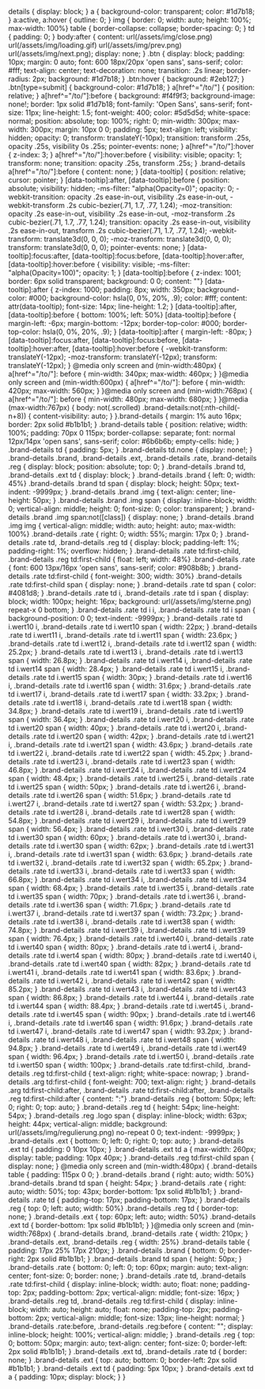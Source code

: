 
details {
    display: block;
}
a {
    background-color: transparent;
    color: #1d7b18;
}
a:active, a:hover {
    outline: 0;
}
img {
    border: 0;
    width: auto;
    height: 100%;
    max-width: 100%}
table {
    border-collapse: collapse;
    border-spacing: 0;
}
td {
    padding: 0;
}
body:after {
    content: url(/assets/img/close.png) url(/assets/img/loading.gif) url(/assets/img/prev.png) url(/assets/img/next.png);
    display: none;
}
.btn {
    display: block;
    padding: 10px;
    margin: 0 auto;
    font: 600 18px/20px 'open sans', sans-serif;
    color: #fff;
    text-align: center;
    text-decoration: none;
    transition: .2s linear;
    border-radius: 2px;
    background: #1d7b18;
}
.btn:hover {
    background: #2eb127;
}
.btn[type=submit] {
    background-color: #1d7b18;
}
a[href^="/to/"] {
    position: relative;
}
a[href^="/to/"]:before {
    background: #f4f9f3;
    background-image: none!;
    border: 1px solid #1d7b18;
    font-family: 'Open Sans', sans-serif;
    font-size: 11px;
    line-height: 1.5;
    font-weight: 400;
    color: #5d5d5d;
    white-space: normal;
    position: absolute;
    top: 100%;
    right: 0;
    min-width: 300px;
    max-width: 300px;
    margin: 10px 0 0;
    padding: 5px;
    text-align: left;
    visibility: hidden;
    opacity: 0;
    transform: translateY(-10px);
    transition: transform .25s, opacity .25s, visibility 0s .25s;
    pointer-events: none;
}
a[href^="/to/"]:hover {
    z-index: 3;
}
a[href^="/to/"]:hover:before {
    visibility: visible;
    opacity: 1;
    transform: none;
    transition: opacity .25s, transform .25s;
}
.brand-details a[href^="/to/"]:before {
    content: none;
}
[data-tooltip] {
    position: relative;
    cursor: pointer;
}
[data-tooltip]:after, [data-tooltip]:before {
    position: absolute;
    visibility: hidden;
    -ms-filter: "alpha(Opacity=0)";
    opacity: 0;
    -webkit-transition: opacity .2s ease-in-out, visibility .2s ease-in-out, -webkit-transform .2s cubic-bezier(.71, 1.7, .77, 1.24);
    -moz-transition: opacity .2s ease-in-out, visibility .2s ease-in-out, -moz-transform .2s cubic-bezier(.71, 1.7, .77, 1.24);
    transition: opacity .2s ease-in-out, visibility .2s ease-in-out, transform .2s cubic-bezier(.71, 1.7, .77, 1.24);
    -webkit-transform: translate3d(0, 0, 0);
    -moz-transform: translate3d(0, 0, 0);
    transform: translate3d(0, 0, 0);
    pointer-events: none;
}
[data-tooltip]:focus:after, [data-tooltip]:focus:before, [data-tooltip]:hover:after, [data-tooltip]:hover:before {
    visibility: visible;
    -ms-filter: "alpha(Opacity=100)";
    opacity: 1;
}
[data-tooltip]:before {
    z-index: 1001;
    border: 6px solid transparent;
    background: 0 0;
    content: ""}
[data-tooltip]:after {
    z-index: 1000;
    padding: 8px;
    width: 350px;
    background-color: #000;
    background-color: hsla(0, 0%, 20%, .9);
    color: #fff;
    content: attr(data-tooltip);
    font-size: 14px;
    line-height: 1.2;
}
[data-tooltip]:after, [data-tooltip]:before {
    bottom: 100%;
    left: 50%}
[data-tooltip]:before {
    margin-left: -6px;
    margin-bottom: -12px;
    border-top-color: #000;
    border-top-color: hsla(0, 0%, 20%, .9);
}
[data-tooltip]:after {
    margin-left: -80px;
}
[data-tooltip]:focus:after, [data-tooltip]:focus:before, [data-tooltip]:hover:after, [data-tooltip]:hover:before {
    -webkit-transform: translateY(-12px);
    -moz-transform: translateY(-12px);
    transform: translateY(-12px);
}
@media only screen and (min-width:480px) {
    a[href^="/to/"]: before {
    min-width: 340px;
    max-width: 460px;
}
}@media only screen and (min-width:600px) {
    a[href^="/to/"]: before {
    min-width: 420px;
    max-width: 560px;
}
}@media only screen and (min-width:768px) {
    a[href^="/to/"]: before {
    min-width: 480px;
    max-width: 680px;
}
}@media (max-width:767px) {
    body: not(.scrolled) .brand-details:not(:nth-child(-n+8)) {
    content-visibility: auto;
}
}.brand-details {
    margin: 1% auto 16px;
    border: 2px solid #b1b1b1;
}
.brand-details table {
    position: relative;
    width: 100%;
    padding: 70px 0 115px;
    border-collapse: separate;
    font: normal 12px/14px 'open sans', sans-serif;
    color: #6b6b6b;
    empty-cells: hide;
}
.brand-details td {
    padding: 5px;
}
.brand-details td.none {
    display: none!;
}
.brand-details .brand, .brand-details .ext, .brand-details .rate, .brand-details .reg {
    display: block;
    position: absolute;
    top: 0;
}
.brand-details .brand td, .brand-details .ext td {
    display: block;
}
.brand-details .brand {
    left: 0;
    width: 45%}
.brand-details .brand td span {
    display: block;
    height: 50px;
    text-indent: -9999px;
}
.brand-details .brand .img {
    text-align: center;
    line-height: 50px;
}
.brand-details .brand .img span {
    display: inline-block;
    width: 0;
    vertical-align: middle;
    height: 0;
    font-size: 0;
    color: transparent;
}
.brand-details .brand .img span:not([class]) {
    display: none;
}
.brand-details .brand .img img {
    vertical-align: middle;
    width: auto;
    height: auto;
    max-width: 100%}
.brand-details .rate {
    right: 0;
    width: 55%;
    margin: 17px 0;
}
.brand-details .rate td, .brand-details .reg td {
    display: block;
    padding-left: 1%;
    padding-right: 1%;
    overflow: hidden;
}
.brand-details .rate td:first-child, .brand-details .reg td:first-child {
    float: left;
    width: 48%}
.brand-details .rate {
    font: 600 13px/16px 'open sans', sans-serif;
    color: #908b8b;
}
.brand-details .rate td:first-child {
    font-weight: 300;
    width: 30%}
.brand-details .rate td:first-child span {
    display: none;
}
.brand-details .rate td span {
    color: #4081d8;
}
.brand-details .rate td i, .brand-details .rate td i span {
    display: block;
    width: 100px;
    height: 16px;
    background: url(/assets/img/sterne.png) repeat-x 0 bottom;
}
.brand-details .rate td i i, .brand-details .rate td i span {
    background-position: 0 0;
    text-indent: -9999px;
}
.brand-details .rate td i.wert10 i, .brand-details .rate td i.wert10 span {
    width: 22px;
}
.brand-details .rate td i.wert11 i, .brand-details .rate td i.wert11 span {
    width: 23.6px;
}
.brand-details .rate td i.wert12 i, .brand-details .rate td i.wert12 span {
    width: 25.2px;
}
.brand-details .rate td i.wert13 i, .brand-details .rate td i.wert13 span {
    width: 26.8px;
}
.brand-details .rate td i.wert14 i, .brand-details .rate td i.wert14 span {
    width: 28.4px;
}
.brand-details .rate td i.wert15 i, .brand-details .rate td i.wert15 span {
    width: 30px;
}
.brand-details .rate td i.wert16 i, .brand-details .rate td i.wert16 span {
    width: 31.6px;
}
.brand-details .rate td i.wert17 i, .brand-details .rate td i.wert17 span {
    width: 33.2px;
}
.brand-details .rate td i.wert18 i, .brand-details .rate td i.wert18 span {
    width: 34.8px;
}
.brand-details .rate td i.wert19 i, .brand-details .rate td i.wert19 span {
    width: 36.4px;
}
.brand-details .rate td i.wert20 i, .brand-details .rate td i.wert20 span {
    width: 40px;
}
.brand-details .rate td i.wert20 i, .brand-details .rate td i.wert20 span {
    width: 42px;
}
.brand-details .rate td i.wert21 i, .brand-details .rate td i.wert21 span {
    width: 43.6px;
}
.brand-details .rate td i.wert22 i, .brand-details .rate td i.wert22 span {
    width: 45.2px;
}
.brand-details .rate td i.wert23 i, .brand-details .rate td i.wert23 span {
    width: 46.8px;
}
.brand-details .rate td i.wert24 i, .brand-details .rate td i.wert24 span {
    width: 48.4px;
}
.brand-details .rate td i.wert25 i, .brand-details .rate td i.wert25 span {
    width: 50px;
}
.brand-details .rate td i.wert26 i, .brand-details .rate td i.wert26 span {
    width: 51.6px;
}
.brand-details .rate td i.wert27 i, .brand-details .rate td i.wert27 span {
    width: 53.2px;
}
.brand-details .rate td i.wert28 i, .brand-details .rate td i.wert28 span {
    width: 54.8px;
}
.brand-details .rate td i.wert29 i, .brand-details .rate td i.wert29 span {
    width: 56.4px;
}
.brand-details .rate td i.wert30 i, .brand-details .rate td i.wert30 span {
    width: 60px;
}
.brand-details .rate td i.wert30 i, .brand-details .rate td i.wert30 span {
    width: 62px;
}
.brand-details .rate td i.wert31 i, .brand-details .rate td i.wert31 span {
    width: 63.6px;
}
.brand-details .rate td i.wert32 i, .brand-details .rate td i.wert32 span {
    width: 65.2px;
}
.brand-details .rate td i.wert33 i, .brand-details .rate td i.wert33 span {
    width: 66.8px;
}
.brand-details .rate td i.wert34 i, .brand-details .rate td i.wert34 span {
    width: 68.4px;
}
.brand-details .rate td i.wert35 i, .brand-details .rate td i.wert35 span {
    width: 70px;
}
.brand-details .rate td i.wert36 i, .brand-details .rate td i.wert36 span {
    width: 71.6px;
}
.brand-details .rate td i.wert37 i, .brand-details .rate td i.wert37 span {
    width: 73.2px;
}
.brand-details .rate td i.wert38 i, .brand-details .rate td i.wert38 span {
    width: 74.8px;
}
.brand-details .rate td i.wert39 i, .brand-details .rate td i.wert39 span {
    width: 76.4px;
}
.brand-details .rate td i.wert40 i, .brand-details .rate td i.wert40 span {
    width: 80px;
}
.brand-details .rate td i.wert4 i, .brand-details .rate td i.wert4 span {
    width: 80px;
}
.brand-details .rate td i.wert40 i, .brand-details .rate td i.wert40 span {
    width: 82px;
}
.brand-details .rate td i.wert41 i, .brand-details .rate td i.wert41 span {
    width: 83.6px;
}
.brand-details .rate td i.wert42 i, .brand-details .rate td i.wert42 span {
    width: 85.2px;
}
.brand-details .rate td i.wert43 i, .brand-details .rate td i.wert43 span {
    width: 86.8px;
}
.brand-details .rate td i.wert44 i, .brand-details .rate td i.wert44 span {
    width: 88.4px;
}
.brand-details .rate td i.wert45 i, .brand-details .rate td i.wert45 span {
    width: 90px;
}
.brand-details .rate td i.wert46 i, .brand-details .rate td i.wert46 span {
    width: 91.6px;
}
.brand-details .rate td i.wert47 i, .brand-details .rate td i.wert47 span {
    width: 93.2px;
}
.brand-details .rate td i.wert48 i, .brand-details .rate td i.wert48 span {
    width: 94.8px;
}
.brand-details .rate td i.wert49 i, .brand-details .rate td i.wert49 span {
    width: 96.4px;
}
.brand-details .rate td i.wert50 i, .brand-details .rate td i.wert50 span {
    width: 100px;
}
.brand-details .rate td:first-child, .brand-details .reg td:first-child {
    text-align: right;
    white-space: nowrap;
}
.brand-details .arg td:first-child {
    font-weight: 700;
    text-align: right;
}
.brand-details .arg td:first-child:after, .brand-details .rate td:first-child:after, .brand-details .reg td:first-child:after {
    content: ":"}
.brand-details .reg {
    bottom: 50px;
    left: 0;
    right: 0;
    top: auto;
}
.brand-details .reg td {
    height: 54px;
    line-height: 54px;
}
.brand-details .reg .logo span {
    display: inline-block;
    width: 63px;
    height: 44px;
    vertical-align: middle;
    background: url(/assets/img/regulierung.png) no-repeat 0 0;
    text-indent: -9999px;
}
.brand-details .ext {
    bottom: 0;
    left: 0;
    right: 0;
    top: auto;
}
.brand-details .ext td {
    padding: 0 10px 10px;
}
.brand-details .ext td a {
    max-width: 260px;
    display: table;
    padding: 10px 40px;
}
.brand-details .reg td:first-child span {
    display: none;
}
@media only screen and (min-width:480px) {
    .brand-details table {
    padding: 115px 0 0;
}
.brand-details .brand {
    right: auto;
    width: 50%}
.brand-details .brand td span {
    height: 54px;
}
.brand-details .rate {
    right: auto;
    width: 50%;
    top: 43px;
    border-bottom: 1px solid #b1b1b1;
}
.brand-details .rate td {
    padding-top: 17px;
    padding-bottom: 17px;
}
.brand-details .reg {
    top: 0;
    left: auto;
    width: 50%}
.brand-details .reg td {
    border-top: none;
}
.brand-details .ext {
    top: 60px;
    left: auto;
    width: 50%}
.brand-details .ext td {
    border-bottom: 1px solid #b1b1b1;
}
}@media only screen and (min-width:768px) {
    .brand-details .brand, .brand-details .rate {
    width: 210px;
}
.brand-details .ext, .brand-details .reg {
    width: 25%}
.brand-details table {
    padding: 17px 25% 17px 210px;
}
.brand-details .brand {
    bottom: 0;
    border-right: 2px solid #b1b1b1;
}
.brand-details .brand td span {
    height: 50px;
}
.brand-details .rate {
    bottom: 0;
    left: 0;
    top: 60px;
    margin: auto;
    text-align: center;
    font-size: 0;
    border: none;
}
.brand-details .rate td, .brand-details .rate td:first-child {
    display: inline-block;
    width: auto;
    float: none;
    padding-top: 2px;
    padding-bottom: 2px;
    vertical-align: middle;
    font-size: 16px;
}
.brand-details .reg td, .brand-details .reg td:first-child {
    display: inline-block;
    width: auto;
    height: auto;
    float: none;
    padding-top: 2px;
    padding-bottom: 2px;
    vertical-align: middle;
    font-size: 13px;
    line-height: normal;
}
.brand-details .rate:before, .brand-details .reg:before {
    content: "";
    display: inline-block;
    height: 100%;
    vertical-align: middle;
}
.brand-details .reg {
    top: 0;
    bottom: 50px;
    margin: auto;
    text-align: center;
    font-size: 0;
    border-left: 2px solid #b1b1b1;
}
.brand-details .ext td, .brand-details .rate td {
    border: none;
}
.brand-details .ext {
    top: auto;
    bottom: 0;
    border-left: 2px solid #b1b1b1;
}
.brand-details .ext td {
    padding: 5px 10px;
}
.brand-details .ext td a {
    padding: 10px;
    display: block;
}
}